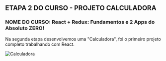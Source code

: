 ## ETAPA 2 DO CURSO - PROJETO CALCULADORA

### NOME DO CURSO: React + Redux: Fundamentos e 2 Apps do Absoluto ZERO!


Na segunda etapa desenvolvemos uma "Calculadora", foi o primeiro projeto completo trabalhando com React.
  
![Calculadora](https://user-images.githubusercontent.com/72532360/141215644-66a88d53-3011-49fa-be4b-c2730870cb21.JPG)
